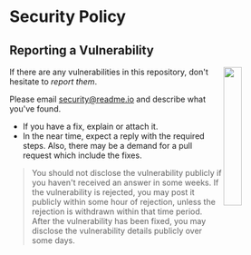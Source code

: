 # Security Policy

## Reporting a Vulnerability

<img align="right" width="25%" style="margin-bottom: 2em" src="https://owlbert.io/images/owlberts-png/Ice-Cream.psd.png">

If there are any vulnerabilities in this repository, don't hesitate to _report them_.

Please email security@readme.io and describe what you've found.

- If you have a fix, explain or attach it.
- In the near time, expect a reply with the required steps. Also, there may be a demand for a pull request which include the fixes.

> You should not disclose the vulnerability publicly if you haven't received an answer in some weeks. If the vulnerability is rejected, you may post it publicly within some hour of rejection, unless the rejection is withdrawn within that time period. After the vulnerability has been fixed, you may disclose the vulnerability details publicly over some days.
